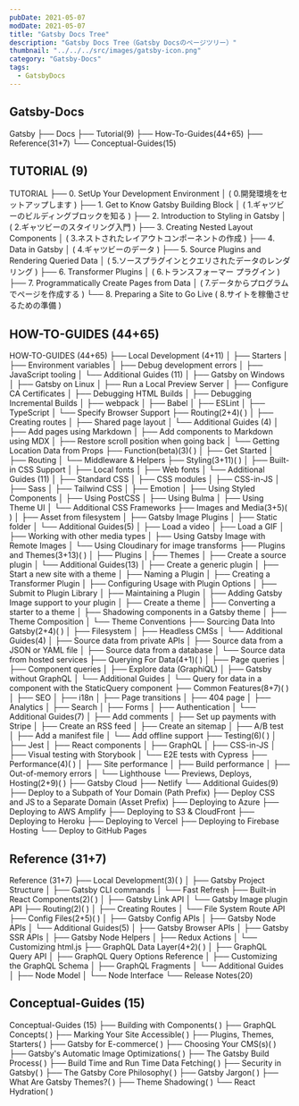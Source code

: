 ```yaml
---
pubDate: 2021-05-07
modDate: 2021-05-07
title: "Gatsby Docs Tree"
description: "Gatsby Docs Tree（Gatsby Docsのページツリー）"
thumbnail: "../../../src/images/gatsby-icon.png"
category: "Gatsby-Docs"
tags:
  - GatsbyDocs
---
```


## Gatsby-Docs

<div class="tree">
Gatsby
├── Docs
    ├── Tutorial(9)
    ├── How-To-Guides(44+65)
    ├── Reference(31+7)
    └── Conceptual-Guides(15)
</div>


## TUTORIAL (9)

<div class="tree">
TUTORIAL
├── 0. SetUp Your Development Environment
│    <span class="jp">( 0.開発環境をセットアップします )</span>
├── 1. Get to Know Gatsby Building Block
│    <span class="jp">( 1.ギャツビーのビルディングブロックを知る )</span>
├── 2. Introduction to Styling in Gatsby
│    <span class="jp">( 2.ギャツビーのスタイリング入門 )</span>
├── 3. Creating Nested Layout Components
│    <span class="jp">( 3.ネストされたレイアウトコンポーネントの作成 )</span>
├── 4. Data in Gatsby
│    <span class="jp">( 4.ギャツビーのデータ )</span>
├── 5. Source Plugins and Rendering Queried Data
│    <span class="jp">( 5.ソースプラグインとクエリされたデータのレンダリング )</span>
├── 6. Transformer Plugins
│    <span class="jp">( 6.トランスフォーマー プラグイン )</span>
├── 7. Programmatically Create Pages from Data
│    <span class="jp">( 7.データからプログラムでページを作成する )</span>
└── 8. Preparing a Site to Go Live
      <span class="jp">( 8.サイトを稼働させるための準備 )</span>
</div>



## HOW-TO-GUIDES (44+65)

<div class="tree">
HOW-TO-GUIDES (44+65)
├── Local Development (4+11)
│   ├── Starters
│   ├── Environment variables
│   ├── Debug development errors
│   ├── JavaScript tooling
│   └── Additional Guides (11)
│       ├── Gatsby on Windows
│       ├── Gatsby on Linux
│       ├── Run a Local Preview Server
│       ├── Configure CA Certificates
│       ├── Debugging HTML Builds
│       ├── Debugging Incremental Builds
│       ├── webpack
│       ├── Babel
│       ├── ESLint
│       ├── TypeScript
│       └── Specify Browser Support
├── Routing(2+4)<span class="jp">(  )</span>
│   ├── Creating routes
│   ├── Shared page layout
│   └── Additional Guides (4)
│       ├── Add pages using Markdown
│       ├── Add components to Markdown using MDX
│       ├── Restore scroll position when going back
│       └── Getting Location Data from Props
├── Function(beta)(3)<span class="jp">(  )</span>
│   ├── Get Started
│   ├── Routing
│   └── Middleware & Helpers
├── Styling(3+11)<span class="jp">(  )</span>
│   ├── Built-in CSS Support
│   ├── Local fonts
│   ├── Web fonts
│   └── Additional Guides (11)
│       ├── Standard CSS
│       ├── CSS modules
│       ├── CSS-in-JS
│       ├── Sass
│       ├── Tailwind CSS
│       ├── Emotion
│       ├── Using Styled Components
│       ├── Using PostCSS
│       ├── Using Bulma
│       ├── Using Theme UI
│       └── Additional CSS Frameworks
├── Images and Media(3+5)<span class="jp">(  )</span>
│   ├── Asset from filesystem
│   ├── Gatsby Image Plugins
│   ├── Static folder
│   └── Additional Guides(5)
│       ├── Load a video
│       ├── Load a GIF
│       ├── Working with other media types
│       ├── Using Gatsby Image with Remote Images
│       └── Using Cloudinary for image transforms
├── Plugins and Themes(3+13)<span class="jp">(  )</span>
│   ├── Plugins
│   ├── Themes
│   ├── Create a source plugin
│   └── Additional Guides(13)
│       ├── Create a generic plugin
│       ├── Start a new site with a theme
│       ├── Naming a Plugin
│       ├── Creating a Transformer Plugin
│       ├── Configuring Usage with Plugin Options
│       ├── Submit to Plugin Library
│       ├── Maintaining a Plugin
│       ├── Adding Gatsby Image support to your plugin
│       ├── Create a theme
│       ├── Converting a starter to a theme
│       ├── Shadowing components in a Gatsby theme
│       ├── Theme Composition
│       └── Theme Conventions
├── Sourcing Data Into Gatsby(2+4)<span class="jp">(  )</span>
│   ├── Filesystem
│   ├── Headless CMSs
│   └──  Additional Guides(4)
│       ├── Source data from private APIs
│       ├── Source data from a JSON or YAML file
│       ├── Source data from a database
│       └── Source data from hosted services
├── Querying For Data(4+1)<span class="jp">(  )</span>
│   ├── Page queries
│   ├── Component queries
│   ├── Explore data (GraphiQL)
│   ├── Gatsby without GraphQL
│   └── Additional Guides
│       └── Query for data in a component with the StaticQuery component
├── Common Features(8+7)<span class="jp">(  )</span>
│   ├── SEO
│   ├── i18n
│   ├── Page transitions
│   ├── 404 page
│   ├── Analytics
│   ├── Search
│   ├── Forms
│   ├── Authentication
│   └── Additional Guides(7)
│       ├── Add comments
│       ├── Set up payments with Stripe
│       ├── Create an RSS feed
│       ├── Create an sitemap
│       ├── A/B test
│       ├── Add a manifest file
│       └── Add offline support
├── Testing(6)<span class="jp">(  )</span>
│   ├── Jest
│   ├── React components
│   ├── GraphQL
│   ├── CSS-in-JS
│   ├── Visual testing with Storybook
│   └── E2E tests with Cypress
├── Performance(4)<span class="jp">(  )</span>
│   ├── Site performance
│   ├── Build performance
│   ├── Out-of-memory errors
│   └── Lighthouse
└── Previews, Deploys, Hosting(2+9)<span class="jp">(  )</span>
    ├── Gatsby Cloud
    ├── Netlify
    └── Additional Guides(9)
        ├── Deploy to a Subpath of Your Domain (Path Prefix)
        ├── Deploy CSS and JS to a Separate Domain (Asset Prefix)
        ├── Deploying to Azure
        ├── Deploying to AWS Amplify
        ├── Deploying to S3 & CloudFront
        ├── Deploying to Heroku
        ├── Deploying to Vercel
        ├── Deploying to Firebase Hosting
        └── Deploy to GitHub Pages
</div>



## Reference (31+7)

<div class="tree">
Reference (31+7)
├── Local Development(3)<span class="jp">(  )</span>
│   ├── Gatsby Project Structure
│   ├── Gatsby CLI commands
│   └── Fast Refresh
├── Built-in React Components(2)<span class="jp">(  )</span>
│   ├── Gatsby Link API
│   └── Gatsby Image plugin API
├── Routing(2)<span class="jp">(  )</span>
│   ├── Creating Routes
│   └── File System Route API
├── Config Files(2+5)<span class="jp">(  )</span>
│   ├── Gatsby Config APIs
│   ├── Gatsby Node APIs
│   └──  Additional Guides(5)
│       ├── Gatsby Browser APIs
│       ├── Gatsby SSR APIs
│       ├── Gatsby Node Helpers
│       ├── Redux Actions
│       └── Customizing html.js
├── GraphQL Data Layer(4+2)<span class="jp">(  )</span>
│   ├── GraphQL Query API
│   ├── GraphQL Query Options Reference
│   ├── Customizing the GraphQL Schema
│   ├── GraphQL Fragments
│   └── Additional Guides
│       ├── Node Model
│       └── Node Interface
└── Release Notes(20)
</div>



## Conceptual-Guides (15)

<div class="tree">
Conceptual-Guides (15)
├── Building with Components<span class="jp">(  )</span>
├── GraphQL Concepts<span class="jp">(  )</span>
├── Marking Your Site Accessible<span class="jp">(  )</span>
├── Plugins, Themes, Starters<span class="jp">(  )</span>
├── Gatsby for E-commerce<span class="jp">(  )</span>
├── Choosing Your CMS(s)<span class="jp">(  )</span>
├── Gatsby's Automatic Image Optimizations<span class="jp">(  )</span>
├── The Gatsby Build Process<span class="jp">(  )</span>
├── Build Time and Run Time Data Fetching<span class="jp">(  )</span>
├── Security in Gatsby<span class="jp">(  )</span>
├── The Gatsby Core Philosophy<span class="jp">(  )</span>
├── Gatsby Jargon<span class="jp">(  )</span>
├── What Are Gatsby Themes?<span class="jp">(  )</span>
├── Theme Shadowing<span class="jp">(  )</span>
└── React Hydration<span class="jp">(  )</span>
</div>


